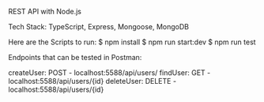 REST API with Node.js

Tech Stack: TypeScript, Express, Mongoose, MongoDB

Here are the Scripts to run:
$ npm install
$ npm run start:dev
$ npm run test

Endpoints that can be tested in Postman:

createUser: POST - localhost:5588/api/users/
findUser: GET - localhost:5588/api/users/{id}
deleteUser: DELETE - localhost:5588/api/users/{id}
